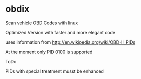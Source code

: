 # obdix
Scan vehicle OBD Codes with linux

Optimized Version with faster and more elegant code

uses information from http://en.wikipedia.org/wiki/OBD-II_PIDs

At the moment only PID 0100 is supported

ToDo

PIDs with special treatment musst be enhanced
